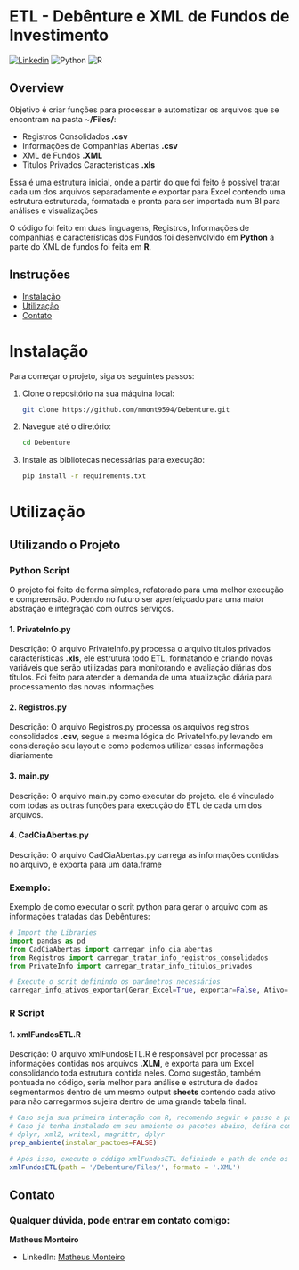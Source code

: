 # ETL - Debênture e XML de Fundos de Investimento

[![Linkedin](https://img.shields.io/badge/LinkedIn-0A66C2?logo=linkedin&logoColor=white&style=for-the-badge)](https://www.linkedin.com/in/matheus-monteiro)
![Python](https://img.shields.io/badge/Python-3776AB?logo=python&logoColor=white&style=for-the-badge)
![R](https://img.shields.io/badge/R-276DC3?logo=r&logoColor=white&style=for-the-badge)

## Overview

Objetivo é criar funções para processar e automatizar os arquivos que se encontram na pasta **~/Files/**:
- Registros Consolidados **.csv**
- Informações de Companhias Abertas **.csv**
- XML de Fundos **.XML**
- Titulos Privados Características **.xls**

Essa é uma estrutura inicial, onde a partir do que foi feito é possível tratar cada um dos arquivos separadamente e exportar para Excel contendo uma estrutura estruturada, formatada e pronta para ser importada num BI para análises e visualizações

O código foi feito em duas linguagens, Registros, Informações de companhias e características dos Fundos foi desenvolvido em **Python** a parte do XML de fundos foi feita em **R**.

## Instruções

- [Instalação](#instalacao)
- [Utilização](#utilizacao)
- [Contato](#contribuicao)


# Instalação

Para começar o projeto, siga os seguintes passos:

1. Clone o repositório na sua máquina local:

   ```bash
   git clone https://github.com/mmont9594/Debenture.git

2. Navegue até o diretório:

   ```bash
   cd Debenture

3. Instale as bibliotecas necessárias para execução:

   ```bash
   pip install -r requirements.txt

# Utilização

## Utilizando o Projeto

### Python Script

O projeto foi feito de forma simples, refatorado para uma melhor execução e compreensão. Podendo no futuro ser aperfeiçoado para uma maior abstração e integração com outros serviços.

#### 1. PrivateInfo.py
Descrição: O arquivo PrivateInfo.py processa o arquivo titulos privados características **.xls**, ele estrutura todo ETL, formatando e criando novas variáveis que serão utilizadas para monitorando e avaliação diárias dos títulos. Foi feito para atender a demanda de uma atualização diária para processamento das novas informações

#### 2. Registros.py
Descrição: O arquivo Registros.py processa os arquivos registros consolidados **.csv**, segue a mesma lógica do PrivateInfo.py levando em consideração seu layout e como podemos utilizar essas informações diariamente

#### 3. main.py
Descrição: O arquivo main.py como executar do projeto. ele é vinculado com todas as outras funções para execução do ETL de cada um dos arquivos.

#### 4. CadCiaAbertas.py
Descrição: O arquivo CadCiaAbertas.py carrega as informações contidas no arquivo, e exporta para um data.frame

### Exemplo:

Exemplo de como executar o scrit python para gerar o arquivo com as informações tratadas das Debêntures:

  ```python
  # Import the Libraries
  import pandas as pd
  from CadCiaAbertas import carregar_info_cia_abertas
  from Registros import carregar_tratar_info_registros_consolidados
  from PrivateInfo import carregar_tratar_info_titulos_privados

  # Execute o scrit definindo os parâmetros necessários
  carregar_info_ativos_exportar(Gerar_Excel=True, exportar=False, Ativo='DEB', Titulo='Debênture')
```

### R Script

#### 1. xmlFundosETL.R
Descrição: O arquivo xmlFundosETL.R é responsável por processar as informações contidas nos arquivos **.XLM**, e exporta para um Excel consolidando toda estrutura contida neles. Como sugestão, também pontuada no código, seria melhor para análise e estrutura de dados segmentarmos dentro de um mesmo output **sheets** contendo cada ativo para não carregarmos sujeira dentro de uma grande tabela final.

  ```R
# Caso seja sua primeira interação com R, recomendo seguir o passo a passo para executar corretamente.
# Caso já tenha instalado em seu ambiente os pacotes abaixo, defina como FALSE o parâmetro instalar_pacotes
# dplyr, xml2, writexl, magrittr, dplyr
prep_ambiente(instalar_pactoes=FALSE) 

# Após isso, execute o código xmlFundosETL definindo o path de onde os arquivos se encontram e seu formato
xmlFundosETL(path = '/Debenture/Files/', formato = '.XML')
```

## Contato

### Qualquer dúvida, pode entrar em contato comigo:

**Matheus Monteiro**
- LinkedIn: [Matheus Monteiro](https://www.linkedin.com/in/matheus-monteiro/)
